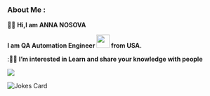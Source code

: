 

###  About Me :

:woman_technologist: **Hi,I am ANNA NOSOVA** 

**I am QA Automation Engineer <img src="https://media.giphy.com/media/WUlplcMpOCEmTGBtBW/giphy.gif" width="30"> from USA.**

::man_student: **I’m interested in Learn and share your knowledge with people**
  









![](https://komarev.com/ghpvc/?username=annaelecconte)








[](https://assets.pinterest.com/ext/embed.html?id=592082682284247832)









<img src="https://readme-jokes.vercel.app/api" alt="Jokes Card" />


















<!---
annaelecconte/annaelecconte is a ✨ special ✨ repository because its `README.md` (this file) appears on your GitHub profile.
You can click the Preview link to take a look at your changes.
--->





















